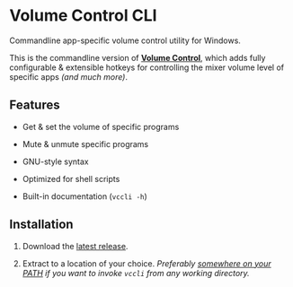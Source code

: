 # Volume Control CLI

Commandline app-specific volume control utility for Windows.  

This is the commandline version of **[Volume Control](https://github.com/radj307/volume-control)**, which adds fully configurable & extensible hotkeys for controlling the mixer volume level of specific apps *(and much more)*.


## Features

- Get & set the volume of specific programs 

- Mute & unmute specific programs

- GNU-style syntax

- Optimized for shell scripts

- Built-in documentation (`vccli -h`)


## Installation

 1. Download the [latest release](https://github.com/radj307/vccli).

 2. Extract to a location of your choice. *Preferably [somewhere on your PATH](https://stackoverflow.com/a/44272417/8705305) if you want to invoke `vccli` from any working directory.*
